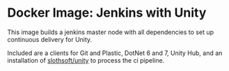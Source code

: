 # Docker Image: Jenkins with Unity

This image builds a jenkins master node with all dependencies to set up continuous delivery for Unity.

Included are a clients for Git and Plastic, DotNet 6 and 7, Unity Hub, and an installation of [slothsoft/unity](https://github.com/Faulo/slothsoft-unity) to process the ci pipeline.
